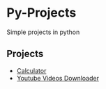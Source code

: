 # Py-Projects
Simple projects in python


## Projects
- [Calculator](https://github.com/FranciscoAraujo2/Py-Projects/tree/main/Calculator)
- [Youtube Videos Downloader](https://github.com/FranciscoAraujo2/Py-Projects/tree/main/VideoDownloader)


